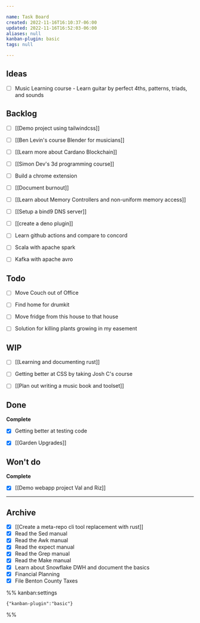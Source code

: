 ```yaml
---

name: Task Board
created: 2022-11-16T16:10:37-06:00
updated: 2022-11-16T16:52:03-06:00
aliases: null
kanban-plugin: basic
tags: null

---
```


## Ideas

- [ ] Music Learning course - Learn guitar by perfect 4ths, patterns, triads, and sounds


## Backlog

- [ ] [[Demo project using tailwindcss]]
- [ ] [[Ben Levin's course  Blender for musicians]]
- [ ] [[Learn more about Cardano Blockchain]]
- [ ] [[Simon Dev's 3d programming course]]
- [ ] Build a chrome extension
- [ ] [[Document burnout]]
- [ ] [[Learn about Memory Controllers and non-uniform memory access]]
- [ ] [[Setup a bind9 DNS server]]
- [ ] [[create a deno plugin]]
- [ ] Learn github actions and compare to concord
- [ ] Scala with apache spark
- [ ] Kafka with apache avro


## Todo

- [ ] Move Couch out of Office
- [ ] Find home for drumkit
- [ ] Move fridge from this house to that house
- [ ] Solution for killing plants growing in my easement


## WIP

- [ ] [[Learning and documenting rust]]
- [ ] Getting better at CSS by taking Josh C's course
- [ ] [[Plan out writing a music book and toolset]]


## Done

**Complete**
- [x] Getting better at testing code
- [x] [[Garden Upgrades]]


## Won't do

**Complete**
- [x] [[Demo webapp project Val and Riz]]


***

## Archive

- [x] [[Create a meta-repo cli tool replacement with rust]]
- [x] Read the Sed manual
- [x] Read the Awk manual
- [x] Read the expect manual
- [x] Read the Grep manual
- [x] Read the Make manual
- [x] Learn about Snowflake DWH and document the basics
- [x] Financial Planning
- [x] File Benton County Taxes

%% kanban:settings
```
{"kanban-plugin":"basic"}
```
%%